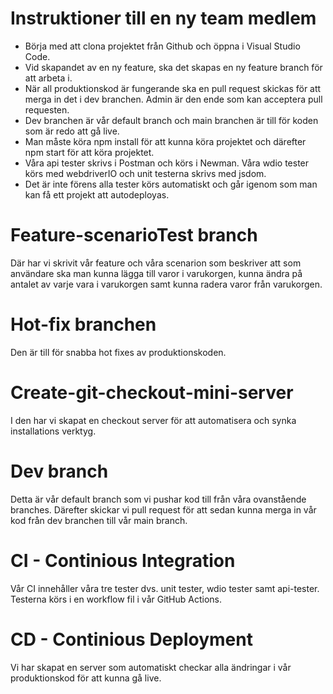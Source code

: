 # Instruktioner till en ny team medlem
 - Börja med att clona projektet från Github och öppna i Visual Studio Code.
 - Vid skapandet av en ny feature, ska det skapas en ny feature branch för att arbeta i.
 - När all produktionskod är fungerande ska en pull request skickas för att merga in det i dev branchen. Admin är den ende som kan acceptera pull requesten.
 - Dev branchen är vår default branch och main branchen är till för koden som är redo att gå live.
 - Man måste köra npm install för att kunna köra projektet och därefter npm start för att köra projektet.
 - Våra api tester skrivs i Postman och körs i Newman. Våra wdio tester körs med webdriverIO och unit testerna skrivs med jsdom.
 - Det är inte förens alla tester körs automatiskt och går igenom som man kan få ett projekt att autodeployas.

# Feature-scenarioTest branch
 Där har vi skrivit vår feature och våra scenarion som beskriver att som användare ska man kunna lägga till varor i varukorgen, kunna ändra på antalet av varje vara i varukorgen samt kunna radera varor från varukorgen. 
# Hot-fix branchen 
 Den är till för snabba hot fixes av produktionskoden.
# Create-git-checkout-mini-server
 I den har vi skapat en checkout server för att automatisera och synka installations verktyg.
# Dev branch
 Detta är vår default branch som vi pushar kod till från våra ovanstående branches. Därefter skickar vi pull request för att sedan kunna merga in vår kod från dev branchen till vår main branch. 
# CI - Continious Integration
 Vår CI innehåller våra tre tester dvs. unit tester, wdio tester samt api-tester. Testerna körs i en workflow fil i vår GitHub Actions. 
# CD - Continious Deployment
 Vi har skapat en server som automatiskt checkar alla ändringar i vår produktionskod för att kunna gå live.